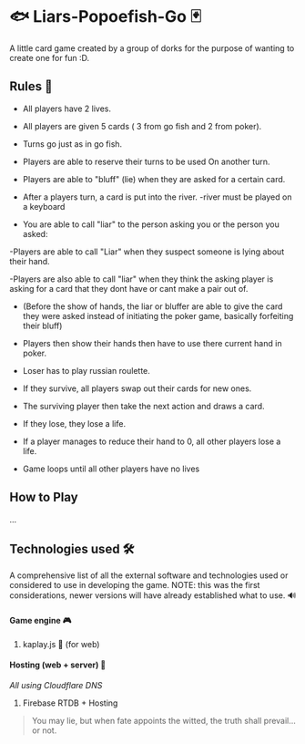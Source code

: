 # 🐟 Liars-Popoefish-Go 🃏

A little card game created by a group of dorks for the purpose of wanting to create one for fun :D.

## Rules 🎲

-   All players have 2 lives.
-   All players are given 5 cards ( 3 from go fish and 2 from poker).

-   Turns go just as in go fish.

-   Players are able to reserve their turns to be used
    On another turn.

-   Players are able to "bluff" (lie) when they are asked for a certain card.

-   After a players turn, a card is put into the river.
    -river must be played on a keyboard

-   You are able to call "liar" to the person asking you or the person you asked:

-Players are able to call "Liar" when they suspect someone is lying about their hand.

-Players are also able to call "liar" when they think the asking player is asking for a card that they dont have or cant make a pair out of.

-   (Before the show of hands, the liar or bluffer are able to give the card they were asked instead of initiating the poker game, basically forfeiting their bluff)

-   Players then show their hands then have to use there current hand in poker.

-   Loser has to play russian roulette.

-   If they survive, all players swap out their cards for new ones.

-   The surviving player then take the next action and draws a card.

-   If they lose, they lose a life.

-   If a player manages to reduce their hand to 0, all other players lose a life.

-   Game loops until all other players have no lives

## How to Play

...

## Technologies used 🛠

A comprehensive list of all the external software and technologies used or considered to use in developing the game.
NOTE: this was the first considerations, newer versions will have already established what to use. 🔊

#### Game engine 🎮
1. kaplay.js 🦎 (for web)

#### Hosting (web + server) 💾
_All using Cloudflare DNS_
1. Firebase RTDB + Hosting

> You may lie, but when fate appoints the witted, the truth shall prevail... or not.
